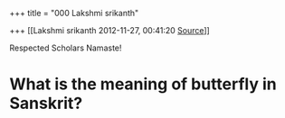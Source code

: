 +++
title = "000 Lakshmi srikanth"

+++
[[Lakshmi srikanth	2012-11-27, 00:41:20 [Source](https://groups.google.com/g/bvparishat/c/bFaFeUp5n_k)]]



Respected Scholars Namaste!

# What is the meaning of butterfly in Sanskrit?

